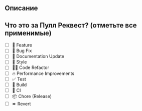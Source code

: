 ## Описание

<!--
Пожалуйста, не оставляйте это поле пустым
Этот Пулл реквест [добавляет/удаляет/исправляет/заменяет] [функцию/ошибку/и т. д.].
-->

## Что это за Пулл Реквест? (отметьте все применимые)

- [ ] 🍕 Feature
- [ ] 🐛 Bug Fix
- [ ] 📝 Documentation Update
- [ ] 🎨 Style
- [ ] 🧑‍💻 Code Refactor
- [ ] 🔥 Performance Improvements
- [ ] ✅ Test
- [ ] 🤖 Build
- [ ] 🔁 CI
- [ ] 📦 Chore (Release)
- [ ] ⏩ Revert
